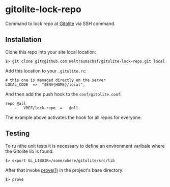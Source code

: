 # gitolite-lock-repo

Command to lock repo at [Gitolite][gitolite] via SSH command.

## Installation

Clone this repo into your site local location:

    $> git clone git@github.com:Weltraumschaf/gitolite-lock-repo.git local

Add this location to your `.gitolite.rc`:

    # this one is managed directly on the server
    LOCAL_CODE  =>  "$ENV{HOME}/local",

And then add the push hook to the `conf/gitolite.conf`:

    repo @all
        -   VREF/lock-repo  =   @all

The example above activates the hook for all repos for everyone.

## Testing

To ru nthe unit tests it is necessary to define an environment varibale where
the Gitolite lib is found:

    $> export GL_LIBDIR=/some/where/gitolite/src/lib

After that invoke [prove(1)][prove] in the project's base directory:

    $> prove

[gitolite]: http://gitolite.com/gitolite/index.html
[prove]:    http://linux.die.net/man/1/prove
